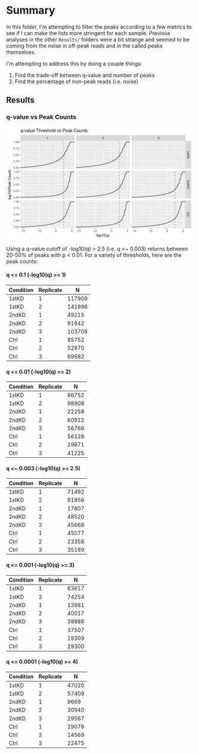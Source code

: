 # Summary

In this folder, I'm attempting to filter the peaks according to a few metrics to see if I can make the lists more stringent for each sample.
Previous analyses in the other `Results/` folders were a bit strange and seemed to be coming from the noise in off-peak reads and in the called peaks themselves.

I'm attempting to address this by doing a couple things:

1. Find the trade-off between q-value and number of peaks
2. Find the percentage of non-peak reads (i.e. noise)

## Results

### q-value vs Peak Counts

![q-value vs peaks](q-threshold_vs_peak-counts.png)

Using a q-value cutoff of -log10(q) > 2.5 (i.e. q <~ 0.003) returns between 20-50% of peaks with p < 0.01.
For a variety of thresholds, here are the peak counts:

#### q <= 0.1 (-log10(q) >= 1)

| Condition | Replicate | N      |
| --------- | --------- | ------ |
| 1stKD     | 1         | 117909 |
| 1stKD     | 2         | 141996 |
| 2ndKD     | 1         | 49215  |
| 2ndKD     | 2         | 91942  |
| 2ndKD     | 3         | 103708 |
| Ctrl      | 1         | 85752  |
| Ctrl      | 2         | 52970  |
| Ctrl      | 3         | 69682  |

#### q <= 0.01 (-log10(q) >= 2)

| Condition | Replicate | N     |
| --------- | --------- | ----- |
| 1stKD     | 1         | 86752 |
| 1stKD     | 2         | 98908 |
| 2ndKD     | 1         | 22258 |
| 2ndKD     | 2         | 60912 |
| 2ndKD     | 3         | 56766 |
| Ctrl      | 1         | 56128 |
| Ctrl      | 2         | 29871 |
| Ctrl      | 3         | 41225 |

#### q <~ 0.003 (-log10(q) >= 2.5)

| Condition | Replicate | N     |
| --------- | --------- | ----- |
| 1stKD     | 1         | 71492 |
| 1stKD     | 2         | 81956 |
| 2ndKD     | 1         | 17807 |
| 2ndKD     | 2         | 48520 |
| 2ndKD     | 3         | 45668 |
| Ctrl      | 1         | 45077 |
| Ctrl      | 2         | 23358 |
| Ctrl      | 3         | 35189 |

#### q <= 0.001 (-log10(q) >= 3)

| Condition | Replicate | N     |
| --------- | --------- | ----- |
| 1stKD     | 1         | 63617 |
| 1stKD     | 2         | 74254 |
| 2ndKD     | 1         | 13981 |
| 2ndKD     | 2         | 40017 |
| 2ndKD     | 3         | 39886 |
| Ctrl      | 1         | 37507 |
| Ctrl      | 2         | 19309 |
| Ctrl      | 3         | 29300 |

#### q <= 0.0001 (-log10(q) >= 4)

| Condition | Replicate | N     |
| --------- | --------- | ----- |
| 1stKD     | 1         | 47020 |
| 1stKD     | 2         | 57409 |
| 2ndKD     | 1         | 9669  |
| 2ndKD     | 2         | 30940 |
| 2ndKD     | 3         | 29567 |
| Ctrl      | 1         | 29078 |
| Ctrl      | 2         | 14569 |
| Ctrl      | 3         | 22475 |
